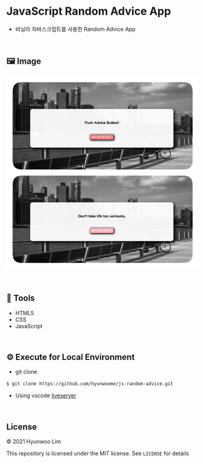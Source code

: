 # JavaScript Random Advice App

- 바닐라 자바스크립트를 사용한 Random Advice App

<br>

## 🖼 Image

![screen](./images/screen.png)

<br>

## 🔨 Tools

- HTML5
- CSS
- JavaScript

<br>

## ⚙️ Execute for Local Environment

- git clone

```sh
$ git clone https://github.com/hyunwoome/js-random-advice.git
```

- Using vscode [liveserver](https://marketplace.visualstudio.com/items?itemName=ritwickdey.LiveServer)

<br>

## License

© 2021 Hyunwoo Lim

This repository is licensed under the MIT license. See `LICENSE` for details
